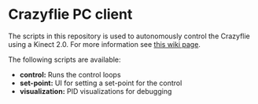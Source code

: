 # Crazyflie PC client

The scripts in this repository is used to autonomously control the Crazyflie
using a Kinect 2.0. For more information see [this wiki page](https://wiki.bitcraze.io/doc:crazyflie:vision:index "Vision Wiki").

The following scripts are available:
 - **control:** Runs the control loops
 - **set-point:** UI for setting a set-point for the control
 - **visualization:** PID visualizations for debugging

